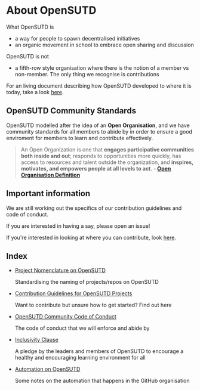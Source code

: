 # About OpenSUTD

What OpenSUTD is

* a way for people to spawn decentralised initiatives
* an organic movement in school to embrace open sharing and discussion

OpenSUTD is not

* a fifth-row style organisation where there is the notion of a member vs non-member. The only thing we recognise is contributions

For an living document describing how OpenSUTD developed to where it is today, take a look [here](https://hackmd.io/J4GmoWKrSA62X93c32s-tQ?view).

## OpenSUTD Community Standards

OpenSUTD modelled after the idea of an **Open Organisation**, and we have community standards for all members to abide by in order to ensure a good enviroment for members to learn and contribute effectively.

> An Open Organization is one that **engages participative communities both inside and out**; responds to opportunities more quickly, has access to resources and talent outside the organization, and **inspires, motivates, and empowers people at all levels to act**. **- [Open Organisation Definition](https://opensource.com/open-organization/resources/open-org-definition)**

## Important information

We are still working out the specifics of our contribution guidelines and code of conduct.

If you are interested in having a say, please open an issue!

If you're interested in looking at where you can contribute, look [here](https://github.com/search?q=org%3AOpenSUTD+label%3A%22help+wanted%22+is%3Aissue+is%3Aopen&unscoped_q=label%3A%22help+wanted%22+is%3Aissue+is%3Aopen).

## Index

* [Project Nomenclature on OpenSUTD](PROJECT_NOMENCLATURE.md)
  
  Standardising the naming of projects/repos on OpenSUTD
  
* [Contribution Guidelines for OpenSUTD Projects](CONTRIBUTING.md)
  
  Want to contribute but unsure how to get started? Find out here
  
* [OpenSUTD Community Code of Conduct](CODE_OF_CONDUCT.md)
  
  The code of conduct that we will enforce and abide by
  
* [Inclusivity Clause](INCLUSIVITY.md)
  
  A pledge by the leaders and members of OpenSUTD to encourage a healthy and encouraging learning environment for all
  
* [Automation on OpenSUTD](AUTOMATION.md)
  
  Some notes on the automation that happens in the GitHub organisation

